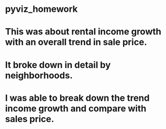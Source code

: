 # pyviz_homework

# This was about rental income growth with an overall trend in sale price. 
# It broke down in detail by neighborhoods. 
# I was able to break down the trend income growth and compare with sales price.

